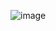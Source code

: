 ![image](https://github.com/Harrisson-Rocha/FundamentosCG/assets/172134905/438ec18e-6cb6-48a6-82a1-694bbcfad1d5)
